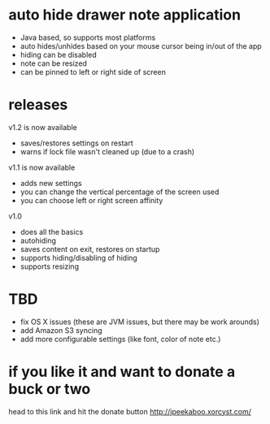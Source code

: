 # auto hide drawer note application #
  * Java based, so supports most platforms
  * auto hides/unhides based on your mouse cursor being in/out of the app
  * hiding can be disabled
  * note can be resized
  * can be pinned to left or right side of screen


# releases #
v1.2 is now available
  * saves/restores settings on restart
  * warns if lock file wasn't cleaned up (due to a crash)


v1.1 is now available
  * adds new settings
  * you can change the vertical percentage of the screen used
  * you can choose left or right screen affinity

v1.0
  * does all the basics
  * autohiding
  * saves content on exit, restores on startup
  * supports hiding/disabling of hiding
  * supports resizing


# TBD #
  * fix OS X issues (these are JVM issues, but there may be work arounds)
  * add Amazon S3 syncing
  * add more configurable settings (like font, color of note etc.)


# if you like it and want to donate a buck or two #
head to this link and hit the donate button
http://jpeekaboo.xorcyst.com/